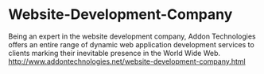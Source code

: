 Website-Development-Company
===========================

Being an expert in the website development company, Addon Technologies offers an entire range of dynamic web application development services to clients marking their inevitable presence in the World Wide Web. http://www.addontechnologies.net/website-development-company.html
